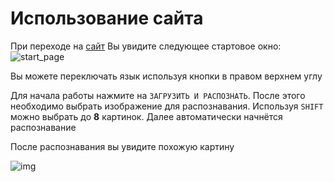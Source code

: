 # Использование сайта

При переходе на [сайт](https://ftl-aiijc.vercel.app/) Вы увидите следующее стартовое окно: ![start_page](https://i.imgur.com/qQP4wq5.png)

Вы можете переключать язык используя кнопки в правом верхнем углу

Для начала работы нажмите на `ЗАГРУЗИТЬ И РАСПОЗНАТЬ`. После этого необходимо выбрать изображение для распознавания. Используя `SHIFT` можно выбрать до __8__ картинок. Далее автоматически начнётся распознавание

После распознавания вы увидите похожую картину

![img](https://i.imgur.com/DOzGnYD.png)